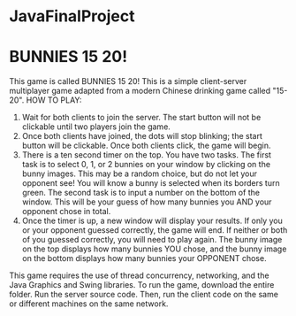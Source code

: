 # JavaFinalProject

# BUNNIES 15 20! 

This game is called BUNNIES 15 20! This is a simple client-server multiplayer game adapted from a modern Chinese drinking game called "15-20". 
HOW TO PLAY: 
1.  Wait for both clients to join the server. The start button will not be clickable until two players join the game. 
2.  Once both clients have joined, the dots will stop blinking; the start button will be clickable. Once both clients click, the game will begin.
3.  There is a ten second timer on the top. You have two tasks. The first task is to select 0, 1, or 2 bunnies on your window by clicking on the bunny images. This may be a random choice, but do not let your opponent see! You will know a bunny is selected when its borders turn green. The second task is to input a number on the bottom of the window. This will be your guess of how many bunnies you AND your opponent chose in total. 
4.  Once the timer is up, a new window will display your results. If only you or your opponent guessed correctly, the game will end. If neither or both of you guessed correctly, you will need to play again. The bunny image on the top displays how many bunnies YOU chose, and the bunny image on the bottom displays how many bunnies your OPPONENT chose. 

This game requires the use of thread concurrency, networking, and the Java Graphics and Swing libraries. 
To run the game, download the entire folder. Run the server source code. Then, run the client code on the same or different machines on the same network. 

